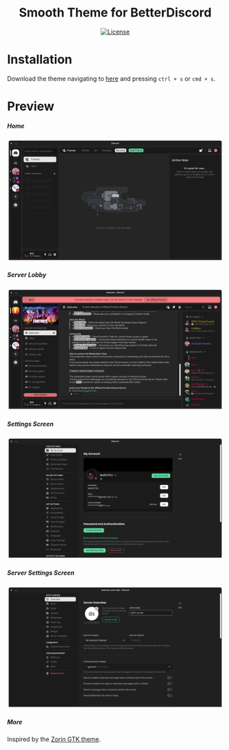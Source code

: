 <h1 align="center">
Smooth Theme for BetterDiscord
</h1>

<p align="center">
  <a href="https://github.com/datsfilipe/black-and-white-theme/blob/main/LICENSE">
    <img src="https://img.shields.io/github/license/datsfilipe/browser-home?color=%237159c1&logo=mit" alt="License">
  </a>
</p>

# Installation

Download the theme navigating to [here](https://raw.githubusercontent.com/datsfilipe/black-and-white-theme/main/src/theme/blackandwhite.theme.css) and pressing `ctrl + s` or `cmd + s`.

# Preview

##### **Home**

<p>
  <img src="./assets/img/print-home-screen.png" alt="Home" width="800" />
</p>

##### **Server Lobby**

<p>
  <img src="./assets/img/print-server-hub.png" alt="Server Lobby" width="800" />
</p>

##### **Settings Screen**

<p>
  <img src="./assets/img/print-settings-screen.png" alt="Settings Screen" width="800" />
</p>

##### **Server Settings Screen**

<p>
  <img src="./assets/img/print-server-settings-screen.png" alt="Server Settings Screen" width="800" />
</p>

##### **More**
Inspired by the [Zorin GTK theme](https://github.com/ZorinOS/zorin-desktop-themes).
